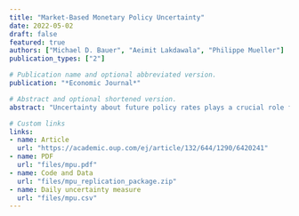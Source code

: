 ```yaml
---
title: "Market-Based Monetary Policy Uncertainty"
date: 2022-05-02
draft: false
featured: true
authors: ["Michael D. Bauer", "Aeimit Lakdawala", "Philippe Mueller"]
publication_types: ["2"]

# Publication name and optional abbreviated version.
publication: "*Economic Journal*"

# Abstract and optional shortened version.
abstract: "Uncertainty about future policy rates plays a crucial role for the transmission of monetary policy to financial markets. We demonstrate this using event studies of FOMC announcements and a new model-free uncertainty measure based on derivatives. Over the ``FOMC uncertainty cycle'' announcements systematically resolve uncertainty, which then gradually ramps up again. Changes in monetary policy uncertainty around FOMC announcements---often due to forward guidance---have pronounced effects on asset prices that are distinct from the effects of conventional policy surprises. The level of uncertainty determines the magnitude of financial market reactions to surprises about the path of policy rates."

# Custom links
links:
- name: Article
  url: "https://academic.oup.com/ej/article/132/644/1290/6420241"
- name: PDF
  url: "files/mpu.pdf"
- name: Code and Data
  url: "files/mpu_replication_package.zip"
- name: Daily uncertainty measure
  url: "files/mpu.csv"
---
```

